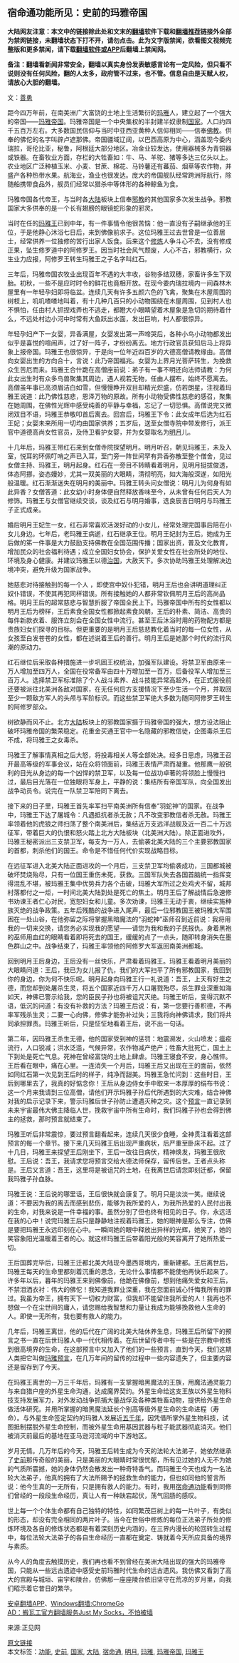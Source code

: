  <h2>宿命通功能所见：史前的玛雅帝国</h2> <p class="notice"><b>大陆网友注意：本文中的链接除此处和文末的<a href="https://github.com/bannedbook/fanqiang" >翻墙</a>软件下载和<a href="https://github.com/killgcd/justmysocks/blob/master/README.md">翻墙推荐</a>链接外全部为禁网链接，未翻墙状态下打不开，请勿点击。此为文字版禁闻，欲看图文视频完整版和更多禁闻，请下载<a href="https://github.com/bannedbook/fanqiang">翻墙软件或APP</a>后翻墙上禁闻网。</p><p>备注：翻墙看新闻非常安全，翻墙以真实身份发表敏感言论有一定风险，但只看不说则没有任何风险，翻的人太多，政府管不过来，也不管。信息自由是天赋人权，请放心大胆的翻墙。</b></p>  <div class="entry"> <p>文：<a href="https://www.bannedbook.org/bnews/tag/善勇/" target="_blank" rel="noopener">善勇</a></p> <p></p> <p>距今四万年前，在南美洲广大富饶的土地上生活繁衍的<a href="https://www.bannedbook.org/bnews/tag/%e7%8e%9b%e9%9b%85/" class="st_tag internal_tag" rel="tag" title="标签 玛雅 下的日志">玛雅</a>人，建立起了一个强大的帝国——<a href="https://www.bannedbook.org/bnews/tag/%e7%8e%9b%e9%9b%85%e5%b8%9d%e5%9b%bd/" class="st_tag internal_tag" rel="tag" title="标签 玛雅帝国 下的日志">玛雅帝国</a>。玛雅帝国是一个中央集权的半封建半奴隶制<a href="https://www.bannedbook.org/bnews/tag/%E5%9B%BD%E5%AE%B6/" class="st_tag internal_tag" rel="tag" title="标签 国家 下的日志">国家</a>。人口约四千五百万左右。大多数国民信仰与当时中亚西亚黄种人信仰相同——信奉<span class='wp_keywordlink'><a href="https://www.qi-gong.me/buddhism/" title="佛教" target="_blank">佛教</a></span>。供奉的佛佗的名字叫辟卢遮那佛。帝国疆域辽阔，以巴西高原为中心，涵盖现今委内瑞拉，哥伦比亚，秘鲁，阿根廷大部分地区。冶金业较发达，使用器械多为青铜器或铁器。在畜牧业方面，存栏的大牲畜如：牛、马、羊驼、猪等多达三亿头以上。农业地区广泛种植玉米、小麦、甘蔗、棉花、马铃薯还有蕃茄、烟草等农作物，并盛产各种热带水果。航海业，渔业也很发达。庞大的帝国舰队经常跨洲际航行，除随船携带食品外，舰员们经常以猎杀中等体形的各种鲸鱼为食。</p> <p>玛雅帝国各代帝王，与当时各<span class='wp_keywordlink_affiliate'><a href="https://www.bannedbook.org/" title="大陆" target="_blank">大陆</a></span>板块上信奉<span class='wp_keywordlink'><a href="https://www.bannedbook.org/forum11/topic281.html" title="禁片：评中国共产党的邪教本质" target="_blank">邪教</a></span>的其他国家多次发生战争。邪教国家大多供奉的是一个长有翅膀的眼镜蛇形象的邪灵。</p> <p>当时在任的<a href="https://www.bannedbook.org/bnews/tag/%e7%8e%9b%e9%9b%85%e7%8e%8b/" class="st_tag internal_tag" rel="tag" title="标签 玛雅王 下的日志">玛雅王</a>已到中年，有一件事情令他很苦恼：他一直没有子嗣继承他的王位，于是他静心沐浴七日后，来到佛像前求子。这位玛雅王过去世曾是一位善居士，经常供养一位独修的苦行出家人饭食。后来这个<span class='wp_keywordlink'><a href="https://www.qi-gong.me/" title="气功修炼网" target="_blank">修炼</a></span>人争斗心不去，没有修成正果，坠生修罗道中的阿修罗王。因当时社会风气颓废，人心不古，邪教横行，众生业力应报，阿修罗王转生玛雅王之子名字叫红石。</p> <p>三年后，玛雅帝国农牧业出现百年不遇的大丰收，谷物多结双穗，家畜许多生下双胎。初秋，一些不是应时时令的鲜花也竟相开放。在现今委内瑞拉境内一间森林木屋里有一年轻孕妇即将临盆。连续几天有许多五颜六色的飞禽，聚集在木屋周围的树枝上，叽叽喳喳地叫着，有十几种几百只的小动物围绕在木屋周围，见到村人也不惧怕，任由村人抓捏戏弄也不逃走，都瞪大小眼睛望着木屋象是急切的期待着什么，不远处村边小河中时常有大鱼跃出水面，发出巨响，村人都很惊异。</p>  <p>年轻孕妇产下一女婴，异香满屋，女婴发出第一声啼哭后，各种小鸟小动物都发出似乎是喜悦的喧闹声，过了好一阵子，才纷纷离去。地方行政官员获知后马上将异象上报帝国。玛雅王也很惊异，于是向一位年近四百岁的大德高僧请教缘由。高僧向女婴出生的方向合十，言说：此乃帝国福兆。女婴为上界月光菩萨转生，为挽救众生苦厄而来。玛雅王合什跪在高僧座前说：弟子有一事不明还向法师请教：为何此女出生时有众多鸟兽聚集其周边，遇人视若无物，任由人摆布，始终不愿离去。高僧虽年事已高须眉洁白如雪，但慢慢睁开双目却精光炽盛，仿若朗星，注视着玛雅王说道：此乃佛性慈悲，恩泽万物的原故。所有小动物受佛性慈悲的感召，聚集在她周围，在佛性光辉中感受纯善的平静与幸福，忘记了一切恐惧。高僧说完又微闭双目不语，玛雅王恭敬叩首后离去。回宫后，玛雅王下令：此女成年后选为红石王妃；女婴未来所用一切均由国家供养；五岁后，送至女僧寺院中带发修行，派王官中道德高尚女性官员，及侍卫看护女婴，并为女婴取名为<a href="https://www.bannedbook.org/bnews/tag/%e6%98%8e%e6%9c%88/" class="st_tag internal_tag" rel="tag" title="标签 明月 下的日志">明月</a>儿。</p> <p>十几年后，玛雅王带红石来到女僧寺院探望明月。明月听召，朝见玛雅王，未及入室，悦耳的环佩叮哨之声已入耳，至门旁一阵世间罕有异香弥散至整个僧舍，见过女僧主持、玛雅王，明月起身。红石在一旁目不转睛看着明月，见明月挺拔俊透，体态阿挪，姿态嫚妙，尤其一双美丽的大眼睛，清彻明亮，如大海般深遂，如阳光般温暖。红石渐渐迷失在明月的美丽中。玛雅王转头问女僧说：明月儿为何身有如此异香？女僧答道：此女幼小时身体便自然释放香味至今，从未曾有任何后天人为修饰。玛雅王与女僧官继续交谈，谈及红石与明月婚事，选良辰吉日明月与玛雅王子正式成亲。</p> <p>婚后明月王妃生一女，红石非常喜欢活泼好动的小女儿，经常处理完国事后陪在小女儿身边。七年后，老玛雅王病逝，红石继承王位。明月王妃封为王后。她成为王后做的笫一件事是大力鼓励支持佛教在全国范围传播；国家出资，普及文化教育，增加民众的社会福利待遇；成立全国妇女协会，保护关爱女性在社会所处的地位、环境及身心健康。并建议玛雅王以德<span class='wp_keywordlink'><a href="https://www.bannedbook.org/forum24/topic8925.html" title="《治国大道》" target="_blank">治国</a></span>，大赦天下。多次协助玛雅王处理解决边境冲突，避免升级为国家战争。</p> <p>她慈悲对待接触到的每一个人 ，即使宫中奴仆犯错，明月王后也会讲明道理纠正奴仆错误，不使其再犯同样错误。所有接触她的人都非常钦佩明月王后的高尚品格。明月王后的超常慈悲与智慧折服了帝国全民上下。玛雅帝国中所有的女性都以明月王后为榜样，王后素食全国女性都掀起素食风朝，王后的朴素、简洁、高贵的每件新款衣着、服饰立刻会在全国女性中流行。甚至王后沐浴时用的药物配方都是贵族妇女们探寻的目标。但更重要的是明月王后慈悲教化着当时的每一位女性，从女孩至白发苍苍的女性，都在述说着王后的善行。明月王后是她那个时代的流行风潮的原动力。</p> <p>红石继位后采取各种措施进一步巩固王权统治，加强军队建设。将禁卫军由原来一万人增加至四万人，全国在役常备军由四十万增加至一百万，后备役军人增加至三百万人。选择禁卫军标准除了个人战斗素养、战斗技能异常高超外，在正式服役前还要被派往北美洲各敌对国家，在无任何后方支援情况下至少生活一个月，并取回至少一颗敌方军人的头颅与军阶标识。而这些禁卫军绝大多数为随同阿修罗王转生的阿修罗部众。</p> <p>树欲静而风不止。北方<a href="https://www.bannedbook.org/bnews/tag/%e5%a4%a7%e9%99%86/" class="st_tag internal_tag" rel="tag" title="标签 大陆 下的日志">大陆</a>板块上的邪教国家摄于玛雅帝国的强大，想方设法阻止破坏玛雅帝国的繁荣稳定。花重金买通王官中一名隐藏的邪教信徒，企图毒杀王后不成，将玛雅王之女毒杀。</p>  <p>玛雅王了解事情真相之后大怒，将投毒相关人等全部处决。经多日思虑，玛雅王召开最高等级的军事会议，站在众将领面前，玛雅王表情严肃而凝重。他那鹰一般锐利的目光从身边的每一个凶悍的禁卫军，以及每一位战功卓著的将领脸上慢慢扫过，最后目光落在一位独眼将军身上，平静的说：集结所有帝国军队，向全国发出战争动员令。说完在一队禁卫军陪同下离去。</p> <p>接下来的日子里，玛雅王首先率军扫平南美洲所有信奉“羽蛇神”的国家。在战争中，玛雅王下达了屠城令：凡遇抵抗者杀无赦；凡不改变邪教信者杀无赦。玛雅王率领着他的虎狼之师扫荡了整个南美洲后，集结近万支远洋战舰及近一百二十万远征军，带着巨大的仇恨和怒火踏上北方大陆板块（北美洲大陆）。除正面进攻外，玛雅王秘密派出三支禁卫军，每支为一万人，去偷袭北美大陆的三个主要邪教国家的首都，刺杀他们的国王。命令是不惜任何代价实现战略目标。</p> <p>在远征军进入北美大陆正面进攻的一个月后，三支禁卫军均偷袭成功，三国都城被破坏焚烧殆尽，只有一位国王重伤未死，获救。三国军队失去各国首脑统一指挥变得混乱不堪，被玛雅王集中优势兵力各个击破，玛雅大军所过之处鸡犬不留，城邦村落都付之一炬，一时间北美大陆到处是死亡的焦土。明月王后了解战情后急速修书劝谏王者仁心对民，宽恕妇女和儿童。多次劝谏，玛雅王无动于衷，继续实施种族灭绝的战争政策。五年后残酷的战争进入尾声，最后一位邪教国王被玛雅大军围困在一处山谷，在他弥留之际将掌握黑暗魔法的“羽蛇神”巫师召到近前说：我将用我的一切来交换，请您务必实现我的愿望——请您为我和我的子民报仇。身着黑袍的巫师用血红的眼睛看着即将死去的国王，缓缓的点了一点头，随即转身消失在墨色群山之中。战争结束了，玛雅王率领他的阿修罗大军返回南美洲都城。</p> <p>回到明月王后身边，王后没有一丝快乐，严肃看着玛雅王。玛雅王看着明月美丽的大眼睛问道：王后，我已为女儿报了仇，我们的大军扫平了所有邪教国家，我回到你的身边，你为何不快乐呢。明月起身向玛雅王行一礼说道：吾王，上天有好生之德，而您却到处屠杀生灵，将五个国家近四千万人口屠戮殆尽，杀生罪业深重如海如天，神佛已警示给我，您的臣民子孙也将被诅咒灭绝。玛雅王听后，变得沉默不语，低沉的问道：有没有补救的方法？玛雅王后说：有，第一您要行善积德，不再率军残杀生灵；二要一心向佛，修佛才能弥补过失；三我将向神佛请求，我们将共同承担罪责。玛雅王听后，只是怔怔地看着王后，说不出一句话。</p> <p>第二年，因玛雅王杀生无德，他的国家受到神的惩罚：地震濒发，火山喷发；瘟疫流行，人口锐减；洪水泛滥，气候异常，农作物减产绝产；牲畜大批死亡，国土上下到处是死亡气息。死神在曾经富饶的土地上肆虐。玛雅王寝食不安，身心憔悴。王后看在眼中，痛在心里。一连消失一个月后，玛雅王后又出现在王的面前，依然如同红石第一次见到王后时的样子，纯净而甜美。玛雅王急忙问到：这些时日，王后到哪里去了，我真的好惦念你！王后从身边侍女手中取来一本厚厚的绢布书说：这一个月来我请到三位高僧，请他们开示玛雅子孙后代所遇到的大灾难，结合神佛对我的启示记录下来，警示玛雅后世子孙防止遭遇灭种之灾。这个<span class='wp_keywordlink'><a href="https://www.bannedbook.org/forum5/" title="预言玄学禁书下载" rel="nofollow">预言</a></span>一直记录到未来宇宙最伟大佛主降临人世，挽救宇宙中所有生命时，我们玛雅子孙也会得到佛主的拯救，那时预言就结束了。</p> <p>玛雅王听后非常震惊，要过预言翻看起来，连续几天很少食睡，全神贯注看着这部预言的每一个章节。接下来几天玛雅王后出现严重病状，后严重至卧床不起。过了十几日，玛雅王来探望王后刚坐下，王后一改往日病伏，精神焕发，玛雅王很欣慰。王后说：吾王，我请求您将预言交给大德法师保存，留传后世。王者点头称是。王后又言道：吾王，这里将是被诅咒的土地，在我离世后请您即刻迁都，保留我玛雅子孙血脉。</p>  <p>玛雅王说：王后说的哪里话，王后很快就会康复了。明月只是淡淡一笑。继续说道：不要因为我的离去而感到悲伤，能够为我所爱的人，为我所热爱的人民付出我的生命，对我来说是一件幸福的事。虽然分别了但也终有相见的日子。你，永远活在我的心中！说完玛雅王后只是静静地注视着玛雅王，她的眼神是那么专注，仿佛是要把玛雅王永远印刻在心中。一瞬间她的眼中释放出异样的光辉，她笑了，她的笑容象阳光温暖着王者的心。就这样玛雅王后带着阳光般的笑容离开了她所热爱一切。</p> <p>王后国葬完毕后，玛雅王迁都北美大陆现今墨西哥境内，重新建都。王后离世后，玛雅王每天的生命里都刻着沉重的思念，无论什么事情都不能使他再快乐起来了。许多年以后，暮年的玛雅王来到佛像前，他跪在佛像前，想到他痛失爱女和王后，不禁泪洒衣衬：伟大的佛佗！我知道我罪业深重，我在您面前诚心忏悔我所有的罪过。我虽为帝王，拥有天下一切权力财富，但我却不能留住我所爱的人！我再也不想做一个在尘世间的庸人，请您赐给我智慧和力量让我成为能够挽救他人生命的人。即使一无所有，我也要有救人的能力。</p> <p>几年后，玛雅王离世，他的后代在广阔的北美大陆休养生息，玛雅王后所留下的预言之书一直在后世玛雅人中一代代相传着。在后世留传者中有一些是在宗教中修炼到很高境界的生命，在这部预言中又加入了他们的一些预言，直到今天，我们这期人类把它叫做<span class='wp_keywordlink'><a href="https://www.bannedbook.org/forum11/topic315.html" title="玛雅预言中的2012年" target="_blank">玛雅预言</a></span>，在几万年间的留传的过程中一些内容遗失了，但主要内容还是留存到了今天。</p> <p>在玛雅王离世的一万三千年后，玛雅有一支掌握暗黑魔法的王族，用魔法通灵能力与来自猎户座的外星生命沟通，达成魔界契约。外星生命给这支王族以外星生物科技支持发展军力，对外发动战争抓捕大量战俘及各种类牲畜动物，提供给外星生命做活体研究。并用所掌握的暗黑魔法延长个别高等级外星生命的生命进程（寿命）。与外星生命签定契约的玛雅人发展近<span class='wp_keywordlink'><a href="https://www.bannedbook.org/forum24/topic769.html" title="上下五千年历史真貌" target="_blank">五千年</a></span>，因凭借所掌外星生物科技，试图抵制摆脱外星生命控制，而被外星生命用基因武器与粒子能武器彻底消灭。他们被消灭前最后的基地在亚马逊河流域的中下游地区。</p> <p>岁月无情。几万年后的今天，玛雅王后转生成为今天的法轮大法弟子，她依然继承了<a href="https://www.bannedbook.org/bnews/tag/%E5%8F%B2%E5%89%8D/" class="st_tag internal_tag" rel="tag" title="标签 史前 下的日志">史前</a>那传奇般的美丽，只是美丽的大眼睛时常很忧郁，所有见过她的人无不为她的气质所震撼，她的身体仍然会散发出一种奇特香气。而玛雅王今天也成为一名法轮大法弟子，他真的拥有了大法所赐予的拯救生命的能力，但也如同他的誓言所说：他今生真的一无所有，只是拥有救人的能力。有时，我用<a href="https://www.bannedbook.org/bnews/tag/%E5%AE%BF%E5%91%BD%E9%80%9A/" class="st_tag internal_tag" rel="tag" title="标签 宿命通 下的日志">宿命通</a><a href="https://www.bannedbook.org/bnews/tag/%E5%8A%9F%E8%83%BD/" class="st_tag internal_tag" rel="tag" title="标签 功能 下的日志">功能</a>看到同修们曾经的一段段生命经历，真让人有一种趺宕起伏，荡气回肠的感叹。</p> <p>世上每一个个体生命都有自己独特的特性，如同繁茂巨树上的每一片叶子，有类似的形态，却没有完全相同的两片叶子。当今在世俗中修炼的每位正法弟子所处的修炼环境及各自的修炼状态都是有着深刻历史内涵的，在三界内漫长的轮回转生过程中，每位法轮大法弟子的各自生命经历一直都在奠定、铸就着今天所应具备的境界与素质。</p>  <p>从今人的角度去触摸历史，我们再也看不到曾经在美洲大陆出现的强大的玛雅帝国，只能从一些远古遗迹中感受史前玛雅时代生命的远古遗风。我仿佛又看到了高大的宫殿与城垣、宙宇和陵台，仿佛那一座座陵台依旧坚守在荒凉的岁月里，向我们昭示着它昔日的繁华。</p> <div class="texttj"> <a href="https://github.com/bannedbook/fanqiang/wiki/%E7%A6%81%E9%97%BB%E7%BD%91%E5%AE%89%E5%8D%93%E7%BF%BB%E5%A2%99%E6%96%B0%E9%97%BBAPP" target="_blank">安卓翻墙APP</a>、<a href="https://github.com/bannedbook/fanqiang/wiki/Chrome%E4%B8%80%E9%94%AE%E7%BF%BB%E5%A2%99%E5%8C%85" target="_blank">Windows翻墙:ChromeGo</a><br/> <a href="https://github.com/killgcd/justmysocks/blob/master/README.md" target="_blank">AD：搬瓦工官方翻墙服务Just My Socks，不怕被墙</a> </div><p>来源:正见网</p><a name='sharetosocial'></a>         <div><a href='https://www.bannedbook.org/bnews/cbnews/20180711/970353.html'>原文链接</a></div>  </div><!--END ENTRY--> <div class="postfooter"> <div>本文标签：<a href="https://www.bannedbook.org/bnews/tag/%E5%8A%9F%E8%83%BD/" rel="tag">功能</a>, <a href="https://www.bannedbook.org/bnews/tag/%E5%8F%B2%E5%89%8D/" rel="tag">史前</a>, <a href="https://www.bannedbook.org/bnews/tag/%E5%9B%BD%E5%AE%B6/" rel="tag">国家</a>, <a href="https://www.bannedbook.org/bnews/tag/%e5%a4%a7%e9%99%86/" rel="tag">大陆</a>, <a href="https://www.bannedbook.org/bnews/tag/%E5%AE%BF%E5%91%BD%E9%80%9A/" rel="tag">宿命通</a>, <a href="https://www.bannedbook.org/bnews/tag/%e6%98%8e%e6%9c%88/" rel="tag">明月</a>, <a href="https://www.bannedbook.org/bnews/tag/%e7%8e%9b%e9%9b%85/" rel="tag">玛雅</a>, <a href="https://www.bannedbook.org/bnews/tag/%e7%8e%9b%e9%9b%85%e5%b8%9d%e5%9b%bd/" rel="tag">玛雅帝国</a>, <a href="https://www.bannedbook.org/bnews/tag/%e7%8e%9b%e9%9b%85%e7%8e%8b/" rel="tag">玛雅王</a></div>  </div><!--END POSTFOOTER--> 